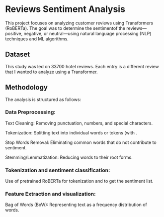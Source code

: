 # Reviews Sentiment Analysis
This project focuses on analyzing customer reviews using Transformers (RoBERTa). The goal was to determine the sentimentof the reviews—positive, negative, or neutral—using natural language processing (NLP) techniques and ML algorithms. 

## Dataset
This study was led on 33700 hotel reviews. Each entry is a different review that I wanted to analyze using a Transformer.

## Methodology
The analysis is structured as follows:

### Data Preprocessing:

Text Cleaning: Removing punctuation, numbers, and special characters.

Tokenization: Splitting text into individual words or tokens (with .

Stop Words Removal: Eliminating common words that do not contribute to sentiment.

Stemming/Lemmatization: Reducing words to their root forms.

### Tokenization and sentiment classification:

Use of pretrained RoBERTa for tokenization and to get the sentiment list.

### Feature Extraction and visualization:

Bag of Words (BoW): Representing text as a frequency distribution of words.

